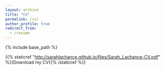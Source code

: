 ```yaml
---
layout: archive
title: "CV"
permalink: /cv/
author_profile: true
redirect_from:
  - /resume
---
```


{% include base_path %}

{{% staticref "http://sarahlachance.github.io/files/Sarah_Lachance-CV.pdf" %}}Download my CV{{% /staticref %}}
